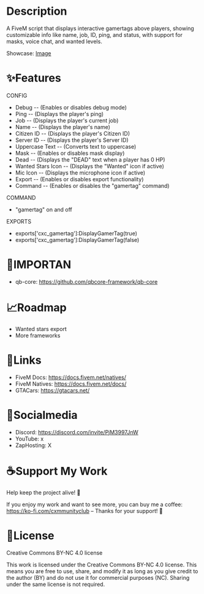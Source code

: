 # Description
A FiveM script that displays interactive gamertags above players, showing customizable info like name, job, ID, ping, and status, with support for masks, voice chat, and wanted levels. 

Showcase: [Image](https://cdn.discordapp.com/attachments/1336991511178379325/1336991511358738503/20250206093815_1.jpg?ex=67a7cc20&is=67a67aa0&hm=b7a46c736a013a4f8fb3cfb4ad0888984983724b4c10aeda4892f62c96fc8535&)

# ✨Features
CONFIG
- Debug -- (Enables or disables debug mode)
- Ping -- (Displays the player's ping)
- Job -- (Displays the player's current job)
- Name -- (Displays the player's name)
- Citizen ID -- (Displays the player's Citizen ID)
- Server ID -- (Displays the player's Server ID)
- Uppercase Text -- (Converts text to uppercase)
- Mask -- (Enables or disables mask display)
- Dead -- (Displays the "DEAD" text when a player has 0 HP)
- Wanted Stars Icon -- (Displays the "Wanted" icon if active)
- Mic Icon -- (Displays the microphone icon if active)
- Export -- (Enables or disables export functionality)
- Command -- (Enables or disables the "gamertag" command)

COMMAND
- "gamertag" on and off

EXPORTS
- exports['cxc_gamertag']:DisplayGamerTag(true)
- exports['cxc_gamertag']:DisplayGamerTag(false)

# 🚨IMPORTAN
- qb-core: https://github.com/qbcore-framework/qb-core

# 📈Roadmap
- Wanted stars export 
- More frameworks

# 🧠Links
- FiveM Docs: https://docs.fivem.net/natives/
- FiveM Natives: https://docs.fivem.net/docs/
- GTACars: https://gtacars.net/

# 📱Socialmedia
- Discord: https://discord.com/invite/PjM3997JnW
- YouTube: x
- ZapHosting: X

# ☕Support My Work

Help keep the project alive! 🚀

If you enjoy my work and want to see more, you can buy me a coffee: https://ko-fi.com/cxmmunityclub – Thanks for your support! 🙌

# 📑License
Creative Commons BY-NC 4.0 license

This work is licensed under the Creative Commons BY-NC 4.0 license. This means you are free to use, share, and modify it as long as you give credit to the author (BY) and do not use it for commercial purposes (NC). Sharing under the same license is not required.

